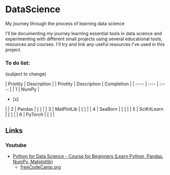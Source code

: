 # DataScience

My journey through the process of learning data science</br>

I'll be documenting my journey learning essential tools in data science and experimenting with different small projects using several educational tools, resources and courses. I'll try and link any useful resources I've used in this project.

### To do list:
(subject to change)

| Priotity | Description |
| Priotity | Description | Completion |
| :---: | :--- | :---: |
| 1 | NumPy | <ul><li>[x]</li></ul> |
| 2 | Pandas | [ ] |
| 3 | MatPlotLib | [ ] |
| 4 | SeaBorn | [ ] |
| 5 | SciKitLearn | [ ] |
| 6 | PyTorch | [ ] |

## Links

### Youtube

* [Python for Data Science - Course for Beginners (Learn Python, Pandas, NumPy, Matplotlib)](https://www.youtube.com/watch?v=LHBE6Q9XlzI)
  * [freeCodeCamp.org](https://www.youtube.com/@freecodecamp)
